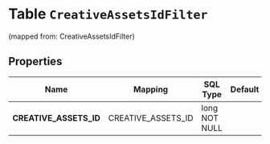 
# Table `CreativeAssetsIdFilter`
(mapped from: CreativeAssetsIdFilter)

## Properties
Name | Mapping | SQL Type | Default | Type | Description | Notes
---- | ------- | -------- | ------- | ---- | ----------- | -----
**CREATIVE_ASSETS_ID** | CREATIVE_ASSETS_ID | long NOT NULL |  | [**CatalogsProductGroupMultipleStringCriteria**](.md) |  |  [foreignkey]



